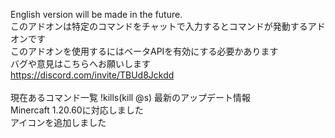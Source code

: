 English version will be made in the future.
<br />
このアドオンは特定のコマンドをチャットで入力するとコマンドが発動するアドオンです<br />
このアドオンを使用するにはベータAPIを有効にする必要かあります<br />
バグや意見はこちらへお願いします<br />
https://discord.com/invite/TBUd8Jckdd<br />
<br />
現在あるコマンド一覧
!kills(kill @s)
最新のアップデート情報<br />
Minercaft 1.20.60に対応しました<br />
アイコンを追加しました<br />
